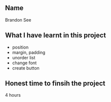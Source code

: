 ## Name
Brandon See

## What I have learnt in this project
- position
- margin, padding
- unorder list
- change font
- create button

## Honest time to finsih the project
4 hours
